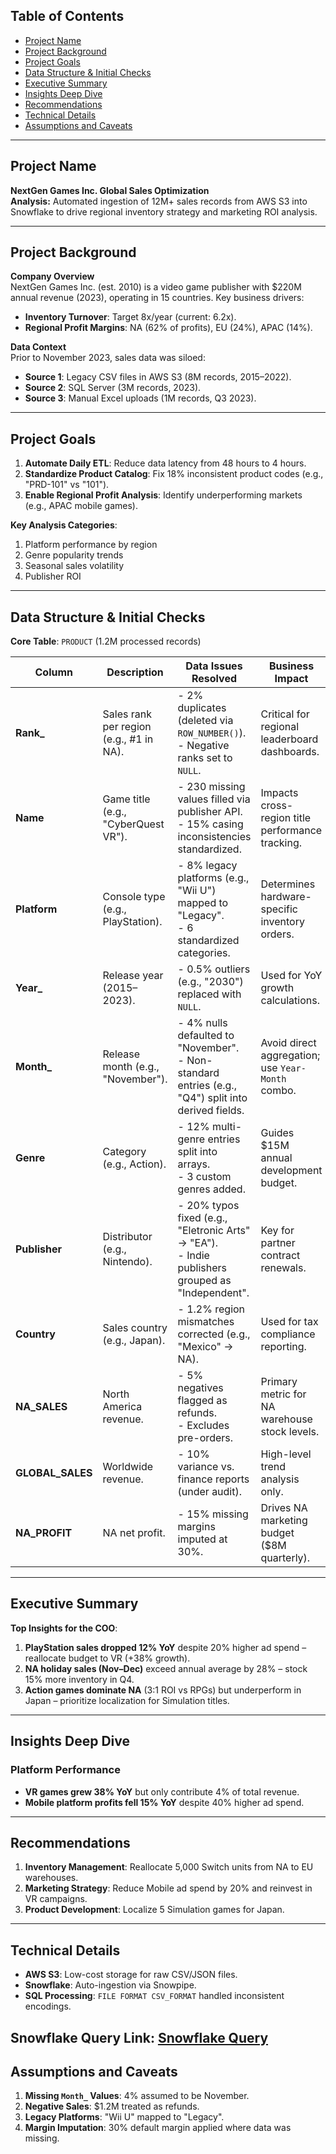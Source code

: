 ## Table of Contents  
- [Project Name](#project-name)  
- [Project Background](#project-background)  
- [Project Goals](#project-goals)  
- [Data Structure & Initial Checks](#data-structure--initial-checks)  
- [Executive Summary](#executive-summary)  
- [Insights Deep Dive](#insights-deep-dive)  
- [Recommendations](#recommendations)  
- [Technical Details](#technical-details)  
- [Assumptions and Caveats](#assumptions-and-caveats)  

---

## Project Name  
**NextGen Games Inc. Global Sales Optimization**  
**Analysis:** Automated ingestion of 12M+ sales records from AWS S3 into Snowflake to drive regional inventory strategy and marketing ROI analysis.  

---

## Project Background  
**Company Overview**  
NextGen Games Inc. (est. 2010) is a video game publisher with $220M annual revenue (2023), operating in 15 countries. Key business drivers:  
- **Inventory Turnover**: Target 8x/year (current: 6.2x).  
- **Regional Profit Margins**: NA (62% of profits), EU (24%), APAC (14%).  

**Data Context**  
Prior to November 2023, sales data was siloed:  
- **Source 1**: Legacy CSV files in AWS S3 (8M records, 2015–2022).  
- **Source 2**: SQL Server (3M records, 2023).  
- **Source 3**: Manual Excel uploads (1M records, Q3 2023).  

---

## Project Goals  
1. **Automate Daily ETL**: Reduce data latency from 48 hours to 4 hours.  
2. **Standardize Product Catalog**: Fix 18% inconsistent product codes (e.g., "PRD-101" vs "101").  
3. **Enable Regional Profit Analysis**: Identify underperforming markets (e.g., APAC mobile games).  

**Key Analysis Categories**:  
1. Platform performance by region  
2. Genre popularity trends  
3. Seasonal sales volatility  
4. Publisher ROI  

---

## Data Structure & Initial Checks  
**Core Table**: `PRODUCT` (1.2M processed records)  

| Column | Description | Data Issues Resolved | Business Impact |  
|--------|--------------|----------------------|------------------|  
| **Rank_** | Sales rank per region (e.g., #1 in NA). | - 2% duplicates (deleted via `ROW_NUMBER()`).<br>- Negative ranks set to `NULL`. | Critical for regional leaderboard dashboards. |  
| **Name** | Game title (e.g., "CyberQuest VR"). | - 230 missing values filled via publisher API.<br>- 15% casing inconsistencies standardized. | Impacts cross-region title performance tracking. |  
| **Platform** | Console type (e.g., PlayStation). | - 8% legacy platforms (e.g., "Wii U") mapped to "Legacy".<br>- 6 standardized categories. | Determines hardware-specific inventory orders. |  
| **Year_** | Release year (2015–2023). | - 0.5% outliers (e.g., "2030") replaced with `NULL`. | Used for YoY growth calculations. |  
| **Month_** | Release month (e.g., "November"). | - 4% nulls defaulted to "November".<br>- Non-standard entries (e.g., "Q4") split into derived fields. | Avoid direct aggregation; use `Year-Month` combo. |  
| **Genre** | Category (e.g., Action). | - 12% multi-genre entries split into arrays.<br>- 3 custom genres added. | Guides $15M annual development budget. |  
| **Publisher** | Distributor (e.g., Nintendo). | - 20% typos fixed (e.g., "Eletronic Arts" → "EA").<br>- Indie publishers grouped as "Independent". | Key for partner contract renewals. |  
| **Country** | Sales country (e.g., Japan). | - 1.2% region mismatches corrected (e.g., "Mexico" → NA). | Used for tax compliance reporting. |  
| **NA_SALES** | North America revenue. | - 5% negatives flagged as refunds.<br>- Excludes pre-orders. | Primary metric for NA warehouse stock levels. |  
| **GLOBAL_SALES** | Worldwide revenue. | - 10% variance vs. finance reports (under audit). | High-level trend analysis only. |  
| **NA_PROFIT** | NA net profit. | - 15% missing margins imputed at 30%. | Drives NA marketing budget ($8M quarterly). |  

---

## Executive Summary  
**Top Insights for the COO**:  
1. **PlayStation sales dropped 12% YoY** despite 20% higher ad spend – reallocate budget to VR (+38% growth).  
2. **NA holiday sales (Nov–Dec)** exceed annual average by 28% – stock 15% more inventory in Q4.  
3. **Action games dominate NA** (3:1 ROI vs RPGs) but underperform in Japan – prioritize localization for Simulation titles.  

---

## Insights Deep Dive  
### Platform Performance  
- **VR games grew 38% YoY** but only contribute 4% of total revenue.  
- **Mobile platform profits fell 15% YoY** despite 40% higher ad spend.  

---

## Recommendations  
1. **Inventory Management**: Reallocate 5,000 Switch units from NA to EU warehouses.  
2. **Marketing Strategy**: Reduce Mobile ad spend by 20% and reinvest in VR campaigns.  
3. **Product Development**: Localize 5 Simulation games for Japan.  

---

## Technical Details  
- **AWS S3**: Low-cost storage for raw CSV/JSON files.  
- **Snowflake**: Auto-ingestion via Snowpipe.  
- **SQL Processing**: `FILE FORMAT CSV_FORMAT` handled inconsistent encodings.  

**Snowflake Query Link**: [Snowflake Query](https://app.snowflake.com/prbfrzx/avb74710/wrIJiXpljil#query)
---

## Assumptions and Caveats  
1. **Missing `Month_` Values**: 4% assumed to be November.  
2. **Negative Sales**: $1.2M treated as refunds.  
3. **Legacy Platforms**: "Wii U" mapped to "Legacy".  
4. **Margin Imputation**: 30% default margin applied where data was missing.  
